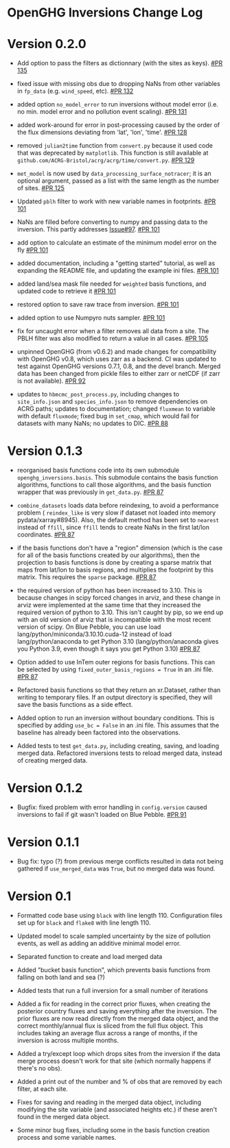 # OpenGHG Inversions Change Log

# Version 0.2.0
- Add option to pass the filters as dictionnary (with the sites as keys). [#PR 135](https://github.com/openghg/openghg_inversions/pull/135)

- fixed issue with missing obs due to dropping NaNs from other variables in `fp_data` (e.g. `wind_speed`, etc). [#PR 132](https://github.com/openghg/openghg_inversions/pull/132)

- added option `no_model_error` to run inversions without model error (i.e. no min. model error and no pollution event scaling). [#PR 131](https://github.com/openghg/openghg_inversions/pull/131)

- added work-around for error in post-processing caused by the order of the flux dimensions deviating from 'lat', 'lon', 'time'. [#PR 128](https://github.com/openghg/openghg_inversions/pull/128)

- removed `julian2time` function from `convert.py` because it used code that was deprecated by `matplotlib`. This function is still available at `github.com/ACRG-Bristol/acrg/acrg/time/convert.py`. [#PR 129](https://github.com/openghg/openghg_inversions/pull/129)

- `met_model` is now used by `data_processing_surface_notracer`; it is an optional argument, passed as a list with the same length as the number of sites. [#PR 125](https://github.com/openghg/openghg_inversions/pull/125)

- Updated `pblh` filter to work with new variable names in footprints. [#PR 101](https://github.com/openghg/openghg_inversions/pull/101)

- NaNs are filled before converting to numpy and passing data to the inversion. This partly addresses [Issue#97](https://github.com/openghg/openghg_inversions/issues/97).  [#PR 101](https://github.com/openghg/openghg_inversions/pull/101)

- add option to calculate an estimate of the minimum model error on the fly [#PR 101](https://github.com/openghg/openghg_inversions/pull/101)

- added documentation, including a "getting started" tutorial, as well as expanding the README file, and updating the example ini files. [#PR 101](https://github.com/openghg/openghg_inversions/pull/101)

- added land/sea mask file needed for `weighted` basis functions, and updated code to retrieve it [#PR 101](https://github.com/openghg/openghg_inversions/pull/101)

- restored option to save raw trace from inversion. [#PR 101](https://github.com/openghg/openghg_inversions/pull/101)

- added option to use Numpyro nuts sampler. [#PR 101](https://github.com/openghg/openghg_inversions/pull/101)

- fix for uncaught error when a filter removes all data from a site. The PBLH filter was also modified to return a value in all cases. [#PR 105](https://github.com/openghg/openghg_inversions/pull/105)

- unpinned OpenGHG (from v0.6.2) and made changes for compatibility with OpenGHG v0.8, which uses zarr as a backend. CI was updated to test against OpenGHG versions 0.7.1, 0.8, and the devel branch. Merged data has been changed from pickle files to either zarr or netCDF (if zarr is not available). [#PR 92](https://github.com/openghg/openghg_inversions/pull/92)

- updates to `hbmcmc_post_process.py`, including changes to `site_info.json` and `species_info.json` to remove dependencies on ACRG paths; updates to documentation; changed `fluxmean` to variable with default `fluxmode`; fixed bug in `set_cmap`, which would fail for datasets with many NaNs; no updates to DIC. [#PR 88](https://github.com/openghg/openghg_inversions/pull/88)

# Version 0.1.3

- reorganised basis functions code into its own submodule `openghg_inversions.basis`. This submodule contains the basis function algorithms, functions to call those algorithms, and the basis function wrapper that was previously in `get_data.py`. [#PR 87](https://github.com/openghg/openghg_inversions/pull/87)

- `combine_datasets` loads data before reindexing, to avoid a performance problem (
`reindex_like` is very slow if dataset not loaded into memory pydata/xarray#8945). Also, the default method has been set to `nearest` instead of `ffill`, since `ffill` tends to create NaNs in the first lat/lon coordinates. [#PR 87](https://github.com/openghg/openghg_inversions/pull/87)

- if the basis functions don't have a "region" dimension (which is the case for all of the basis functions created by our algorithms), then the projection to basis functions is done by creating a sparse matrix that maps from lat/lon to basis regions, and multiplies the footprint by this matrix. This requires the `sparse` package. [#PR 87](https://github.com/openghg/openghg_inversions/pull/87)

- the required version of python has been increased to 3.10. This is because changes in scipy forced changes in arviz, and these change in arviz were implemented at the same time that they increased the required version of python to 3.10. This isn't caught by pip, so we end up with an old version of arviz that is incompatible with the most recent version of scipy. On Blue Pebble, you can use load lang/python/miniconda/3.10.10.cuda-12 instead of load lang/python/anaconda to get Python 3.10 (lang/python/anaconda gives you Python 3.9, even though it says you get Python 3.10) [#PR 87](https://github.com/openghg/openghg_inversions/pull/87)

- Option added to use InTem outer regions for basis functions. This can be selected by using `fixed_outer_basis_regions = True` in an .ini file. [#PR 87](https://github.com/openghg/openghg_inversions/pull/87)

- Refactored basis functions so that they return an xr.Dataset, rather than writing to temporary files. If an output directory is specified, they will save the basis functions as a side effect.

- Added option to run an inversion without boundary conditions. This is specified by adding `use_bc = False` in an .ini file. This assumes that the baseline has already been factored into the observations.

- Added tests to test `get_data.py`, including creating, saving, and loading merged data. Refactored inversions tests to reload merged data, instead of creating merged data. 

# Version 0.1.2

- Bugfix: fixed problem with error handling in `config.version` caused inversions to fail if git wasn't loaded on Blue Pebble. [#PR 91](https://github.com/openghg/openghg_inversions/pull/91)

# Version 0.1.1

- Bug fix: typo (?) from previous merge conflicts resulted in data not being gathered if `use_merged_data` was `True`,
  but no merged data was found.

# Version 0.1

- Formatted code base using `black` with line length 110. Configuration files set up for `black` and `flake8` with line length 110.

- Updated model to scale sampled uncertainty by the size of pollution events, as well as adding an additive minimal model error.

- Separated function to create and load merged data

- Added "bucket basis function", which prevents basis functions from falling on both land and sea (?)

- Added tests that run a full inversion for a small number of iterations

- Added a fix for reading in the correct prior fluxes, when creating the posterior country fluxes and saving everything after the inversion. The prior fluxes are now read directly from the merged data object, and the correct monthly/annual flux is sliced from the full flux object. This includes taking an average flux across a range of months, if the inversion is across multiple months.

- Added a try/except loop which drops sites from the inversion if the data merge process doesn't work for that site (which normally happens if there's no obs).

- Added a print out of the number and % of obs that are removed by each filter, at each site.

- Fixes for saving and reading in the merged data object, including modifying the site variable (and associated heights etc.) if these aren't found in the merged data object.

- Some minor bug fixes, including some in the basis function creation process and some variable names.
